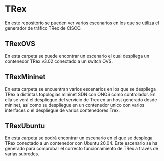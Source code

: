 # TRex 
En este repositorio se pueden ver varios escenarios en los que se utiliza el generador de tráfico TRex de CISCO.

## TRexOVS
En esta carpeta se puede encontrar un escenario el cual despliega un contenedor TRex v3.02 conectado a un switch OVS.

## TRexMininet
En esta carpeta se encuentran varios escenarios en los que se despliega TRex a distintas topologias mininet SDN con ONOS como controlador. 
En ella se verá el despliegue del servicio de Trex en un host generado desde mininet, así como su despliegue en un contenedor unico con varios interfaces o el despliegue de varios contenedores Trex. 

## TRexUbuntu
En esta carpeta se podrá encontrar un escenario en el que se desplega TRex conectado a un contenedor con Ubuntu 20.04. 
Este escenario se ha generado para comprobar el correcto funcionamiento de TRex a través de varias subredes. 